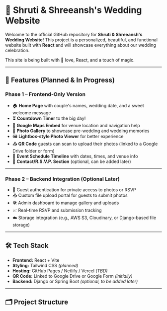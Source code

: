 # 💍 Shruti & Shreeansh's Wedding Website

Welcome to the official GitHub repository for **Shruti & Shreeansh's Wedding Website**! This project is a personalized, beautiful, and functional website built with **React** and will showcase everything about our wedding celebration.

This site is being built with 💛 love, React, and a touch of magic.

---

## 🌟 Features (Planned & In Progress)

### Phase 1 – Frontend-Only Version
- 🏠 **Home Page** with couple's names, wedding date, and a sweet welcome message
- ⏳ **Countdown Timer** to the big day!
- 📍 **Google Maps Embed** for venue location and navigation help
- 📸 **Photo Gallery** to showcase pre-wedding and wedding memories
- 🖼️ **Lightbox-style Photo Viewer** for better experience
- 📤 **QR Code** guests can scan to upload their photos (linked to a Google Drive folder or form)
- 📅 **Event Schedule Timeline** with dates, times, and venue info
- 💌 **Contact/R.S.V.P. Section** (optional, can be added later)

---

### Phase 2 – Backend Integration (Optional Later)
- 🔐 Guest authentication for private access to photos or RSVP
- 📥 Custom file upload portal for guests to submit photos
- 🛠 Admin dashboard to manage gallery and uploads
- 📈 Real-time RSVP and submission tracking
- ☁️ Storage integration (e.g., AWS S3, Cloudinary, or Django-based file storage)

---

## 🛠 Tech Stack

- **Frontend:** React + Vite
- **Styling:** Tailwind CSS *(planned)*
- **Hosting:** GitHub Pages / Netlify / Vercel *(TBD)*
- **QR Code:** Linked to Google Drive or Google Form *(initially)*
- **Backend:** Django or Spring Boot *(optional, to be added later)*

---

## 🗂 Project Structure

